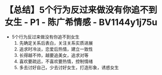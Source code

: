 # 【总结】5个行为反过来做没有你追不到女生 - P1 - 陈广希情感 - BV1144y1j75u

-   5个行为反过来做没有你追不到女生
    1.  先确定关系后表白，关注关系实质进展
    2.  追求时冷淡，恋爱后热情，建立一致性
    3.  长得越不帅，越要追美女，追求对等
    4.  喜欢要疏远，不喜欢要热情，控制情绪
    5.  多去讨好自己，少去讨好女生，打造形象，诱惑女生